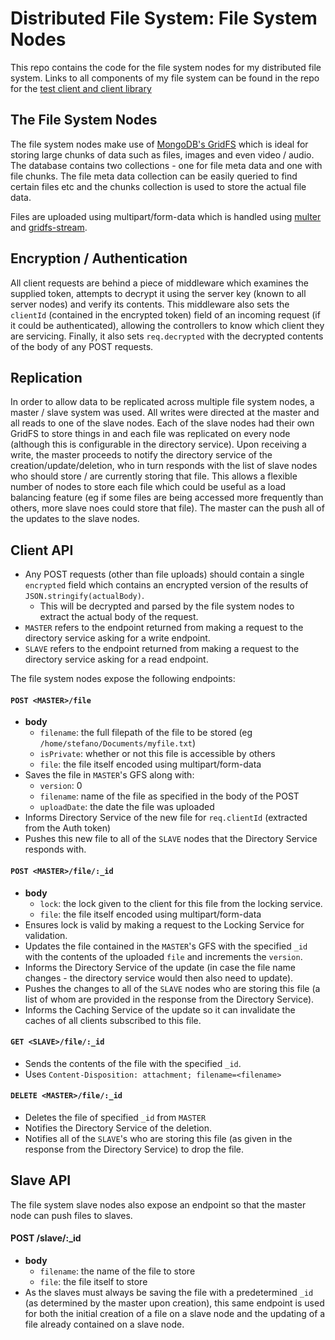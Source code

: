 # Distributed File System: File System Nodes
This repo contains the code for the file system nodes for my distributed file system. Links to all components of my file system can be found in the repo for the [test client and client library](https://github.com/stefano-lupo/DFS-Client)

## The File System Nodes
The file system nodes make use of [MongoDB's GridFS](https://docs.mongodb.com/v3.4/core/gridfs/) which is ideal for storing large chunks of data such as files, images and even video / audio. The database contains two collections - one for file meta data and one with file chunks. The file meta data collection can be easily queried to find certain files etc and the chunks collection is used to store the actual file data.   

Files are uploaded using multipart/form-data which is handled using [multer](https://github.com/expressjs/multer) and [gridfs-stream](https://github.com/aheckmann/gridfs-stream).

## Encryption / Authentication
All client requests are behind a piece of middleware which examines the supplied token, attempts to decrypt it using the server key (known to all server nodes) and verify its contents. This middleware also sets the `clientId` (contained in the encrypted token) field of an incoming request (if it could be authenticated), allowing the controllers to know which client they are servicing. Finally, it also sets `req.decrypted` with the decrypted contents of the body of any POST requests.

## Replication
In order to allow data to be replicated across multiple file system nodes, a master / slave system was used. All writes were directed at the master and all reads to one of the slave nodes. Each of the slave nodes had their own GridFS to store things in and each file was replicated on every node (although this is configurable in the directory service). Upon receiving a write, the master proceeds to notify the directory service of the creation/update/deletion, who in turn responds with the list of slave nodes who should store / are currently storing that file. This allows a flexible number of nodes to store each file which could be useful as a load balancing feature (eg if some files are being accessed more frequently than others, more slave noes could store that file). The master can the push all of the updates to the slave nodes.


## Client API
- Any POST requests (other than file uploads) should contain a single `encrypted` field which contains an encrypted version of the results of `JSON.stringify(actualBody)`. 
  - This will be decrypted and parsed by the file system nodes to extract the actual body of the request.
- `MASTER` refers to the endpoint returned from making a request to the directory service asking for a write endpoint.
- `SLAVE` refers to the endpoint returned from making a request to the directory service asking for a read endpoint.

    
The file system nodes expose the following endpoints:
    

#### `POST <MASTER>/file`
- **body**
  - `filename`: the full filepath of the file to be stored (eg `/home/stefano/Documents/myfile.txt`)
  - `isPrivate`: whether or not this file is accessible by others
  - `file`: the file itself encoded using multipart/form-data
- Saves the file in `MASTER`'s GFS along with:
    - `version`: 0
    - `filename`: name of the file as specified in the body of the POST
    - `uploadDate`: the date the file was uploaded
- Informs Directory Service of the new file for `req.clientId` (extracted from the Auth token)
- Pushes this new file to all of the `SLAVE` nodes that the Directory Service responds with.

#### `POST <MASTER>/file/:_id`
- **body**
  - `lock`: the lock given to the client for this file from the locking service.
  - `file`: the file itself encoded using multipart/form-data
- Ensures lock is valid by making a request to the Locking Service for validation.
- Updates the file contained in the `MASTER`'s GFS with the specified `_id` with the contents of the uploaded `file` and increments the `version`.
- Informs the Directory Service of the update (in case the file name changes - the directory service would then also need to update).
- Pushes the changes to all of the `SLAVE` nodes who are storing this file (a list of whom are provided in the response from the Directory Service).
- Informs the Caching Service of the update so it can invalidate the caches of all clients subscribed to this file.


#### `GET <SLAVE>/file/:_id`
- Sends the contents of the file with the specified `_id`.
- Uses `Content-Disposition: attachment; filename=<filename>`

#### `DELETE <MASTER>/file/:_id`
- Deletes the file of specified `_id` from `MASTER`
- Notifies the Directory Service of the deletion.
- Notifies all of the `SLAVE`'s who are storing this file (as given in the response from the Directory Service) to drop the file.


## Slave API
The file system slave nodes also expose an endpoint so that the master node can push files to slaves.

#### POST <SLAVE>/slave/:_id
- **body**
  - `filename`: the name of the file to store
  - `file`: the file itself to store
- As the slaves must always be saving the file with a predetermined `_id` (as determined by the master upon creation), this same endpoint is used for both the initial creation of a file on a slave node and the updating of a file already contained on a slave node.


















